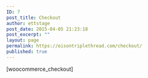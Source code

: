 ```yaml
---
ID: 7
post_title: Checkout
author: ettstage
post_date: 2015-04-05 21:23:18
post_excerpt: ""
layout: page
permalink: https://eisontriplethread.com/checkout/
published: true
---
```

[woocommerce_checkout]